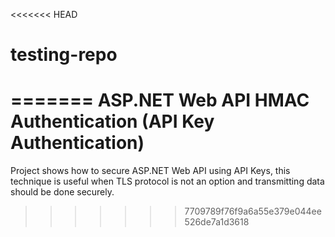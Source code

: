 <<<<<<< HEAD
# testing-repo
=======
ASP.NET Web API HMAC Authentication (API Key Authentication)
========================

Project shows how to secure ASP.NET Web API using API Keys, this technique is useful when TLS protocol is not an option and transmitting data should be done securely.
>>>>>>> 7709789f76f9a6a55e379e044ee526de7a1d3618
